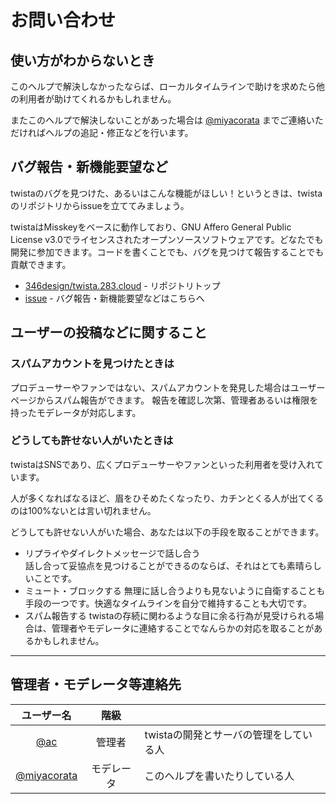 # お問い合わせ

## 使い方がわからないとき
このヘルプで解決しなかったならば、ローカルタイムラインで助けを求めたら他の利用者が助けてくれるかもしれません。

またこのヘルプで解決しないことがあった場合は [@miyacorata](https://twista.283.cloud/@miyacorata) までご連絡いただければヘルプの追記・修正などを行います。

## バグ報告・新機能要望など
twistaのバグを見つけた、あるいはこんな機能がほしい！というときは、twistaのリポジトリからissueを立ててみましょう。

twistaはMisskeyをベースに動作しており、GNU Affero General Public License v3.0でライセンスされたオープンソースソフトウェアです。どなたでも開発に参加できます。コードを書くことでも、バグを見つけて報告することでも貢献できます。

* [346design/twista.283.cloud](https://github.com/346design/twista.283.cloud) - リポジトリトップ
* [issue](https://github.com/346design/twista.283.cloud/issues) - バグ報告・新機能要望などはこちらへ

## ユーザーの投稿などに関すること
### スパムアカウントを見つけたときは
プロデューサーやファンではない、スパムアカウントを発見した場合はユーザーページからスパム報告ができます。
報告を確認し次第、管理者あるいは権限を持ったモデレータが対応します。

### どうしても許せない人がいたときは
twistaはSNSであり、広くプロデューサーやファンといった利用者を受け入れています。

人が多くなればなるほど、眉をひそめたくなったり、カチンとくる人が出てくるのは100%ないとは言い切れません。

どうしても許せない人がいた場合、あなたは以下の手段を取ることができます。

* リプライやダイレクトメッセージで話し合う  
  話し合って妥協点を見つけることができるのならば、それはとても素晴らしいことです。
* ミュート・ブロックする
  無理に話し合うよりも見ないように自衛することも手段の一つです。快適なタイムラインを自分で維持することも大切です。
* スパム報告する
  twistaの存続に関わるような目に余る行為が見受けられる場合は、管理者やモデレータに連絡することでなんらかの対応を取ることがあるかもしれません。

****

## 管理者・モデレータ等連絡先
|ユーザー名|階級||
|:--:|:--:|:--|
|[@ac](https://twista.283.cloud/@ac)|管理者|twistaの開発とサーバの管理をしている人|
|[@miyacorata](https://twista.283.cloud/@miyacorata)|モデレータ|このヘルプを書いたりしている人|